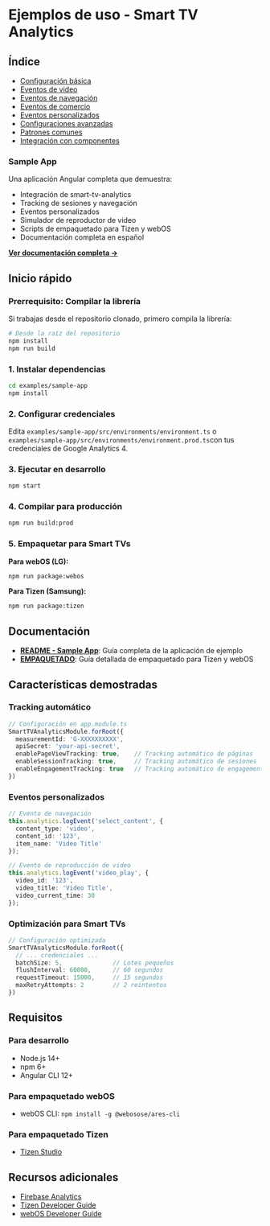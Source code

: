 # Ejemplos de uso - Smart TV Analytics

## Índice

- [Configuración básica](#configuración-básica)
- [Eventos de video](#eventos-de-video)
- [Eventos de navegación](#eventos-de-navegación)
- [Eventos de comercio](#eventos-de-comercio)
- [Eventos personalizados](#eventos-personalizados)
- [Configuraciones avanzadas](#configuraciones-avanzadas)
- [Patrones comunes](#patrones-comunes)
- [Integración con componentes](#integración-con-componentes)

### Sample App

Una aplicación Angular completa que demuestra:

- Integración de smart-tv-analytics
- Tracking de sesiones y navegación
- Eventos personalizados
- Simulador de reproductor de video
- Scripts de empaquetado para Tizen y webOS
- Documentación completa en español

**[Ver documentación completa →](./SAMPLE-APP.md)**

## Inicio rápido

### Prerrequisito: Compilar la librería

Si trabajas desde el repositorio clonado, primero compila la librería:

```bash
# Desde la raíz del repositorio
npm install
npm run build
```

### 1. Instalar dependencias

```bash
cd examples/sample-app
npm install
```

### 2. Configurar credenciales

Edita `examples/sample-app/src/environments/environment.ts` o `examples/sample-app/src/environments/environment.prod.ts`con tus credenciales de Google Analytics 4.

### 3. Ejecutar en desarrollo

```bash
npm start
```

### 4. Compilar para producción

```bash
npm run build:prod
```

### 5. Empaquetar para Smart TVs

**Para webOS (LG):**
```bash
npm run package:webos
```

**Para Tizen (Samsung):**
```bash
npm run package:tizen
```

## Documentación

- **[README - Sample App](./SAMPLE_APP.md)**: Guía completa de la aplicación de ejemplo
- **[EMPAQUETADO](./EMPAQUETADO.md)**: Guía detallada de empaquetado para Tizen y webOS

## Características demostradas

### Tracking automático

```typescript
// Configuración en app.module.ts
SmartTVAnalyticsModule.forRoot({
  measurementId: 'G-XXXXXXXXXX',
  apiSecret: 'your-api-secret',
  enablePageViewTracking: true,    // Tracking automático de páginas
  enableSessionTracking: true,     // Tracking automático de sesiones
  enableEngagementTracking: true   // Tracking automático de engagement
})
```

### Eventos personalizados

```typescript
// Evento de navegación
this.analytics.logEvent('select_content', {
  content_type: 'video',
  content_id: '123',
  item_name: 'Video Title'
});

// Evento de reproducción de video
this.analytics.logEvent('video_play', {
  video_id: '123',
  video_title: 'Video Title',
  video_current_time: 30
});
```

### Optimización para Smart TVs

```typescript
// Configuración optimizada
SmartTVAnalyticsModule.forRoot({
  // ... credenciales ...
  batchSize: 5,              // Lotes pequeños
  flushInterval: 60000,      // 60 segundos
  requestTimeout: 15000,     // 15 segundos
  maxRetryAttempts: 2        // 2 reintentos
})
```

## Requisitos

### Para desarrollo
- Node.js 14+
- npm 6+
- Angular CLI 12+

### Para empaquetado webOS
- webOS CLI: `npm install -g @webosose/ares-cli`

### Para empaquetado Tizen
- [Tizen Studio](https://developer.samsung.com/smarttv/develop/getting-started/setting-up-sdk/installing-tv-sdk.html)

## Recursos adicionales

- [Firebase Analytics](https://firebase.google.com/docs/analytics)
- [Tizen Developer Guide](https://developer.samsung.com/smarttv/develop/guides/fundamentals.html)
- [webOS Developer Guide](https://webostv.developer.lge.com/develop/guides)
